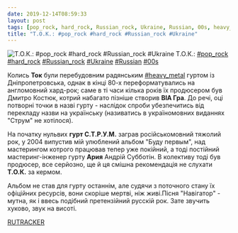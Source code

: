 ```yaml
---
date: 2019-12-14T08:59:33
layout: post
tags: [pop_rock, hard_rock, Russian_rock, Ukraine, Russian, 00s, heavy_metal]
title: "Т.О.К.: #pop_rock #hard_rock #Russian_rock #Ukraine"
---
```

![Т.О.К.: #pop_rock #hard_rock #Russian_rock #Ukraine](/assets/photos/photo_817@14-12-2019_08-59-33.jpg)
Т.О.К.: [#pop_rock](/tags/#pop_rock) [#hard_rock](/tags/#hard_rock) [#Russian_rock](/tags/#Russian_rock) [#Ukraine](/tags/#Ukraine) [#Russian](/tags/#Russian) [#00s](/tags/#00s)

Колись **Ток** були перебудовним радянським [#heavy_metal](/tags/#heavy_metal) гуртом із Дніпропетровська, однак в кінці 80-х переформатувались на англомовний хард-рок; саме в ті часи кілька років їх продюсером був Дмитро Костюк, котрий набагато пізніше створив **ВІА Гра**. До речі, оці потворні точки в назві гурту - наслідок спроби убезпечитись від перекладу назви на українську (називатись в україномовних виданнях &quot;Струм&quot; не хотілося).

На початку нульвих **гурт С.Т.Р.У.М.** заграв російськомовний тяжолий рок, у 2004 випустив мій улюблений альбом &quot;Буду первым&quot;, над мастерингом котрого працював тепер уже покійний, а тоді постійний мастеринг-інженер гурту **Ария** Андрій Субботін. В колективу тоді був продюсер, все серйозно, ще й ця смішна рекомендація не слухати **Т.О.К.** за кермом.

Альбом не став для гурту останнім, але судячи з поточного стану їх офіційних ресурсів, вони скоріше мертві, ніж живі.Пісня &quot;Навігатор&quot; - мутна, як і ввесь подібний претензійний русскій рок. Зате звучить хуково, звук на висоті.

[RUTRACKER](https://rutracker.org/forum/viewtopic.php?t=3216130)
